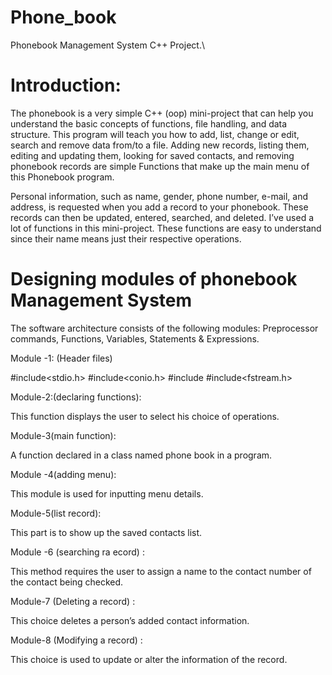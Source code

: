 # Phone_book

Phonebook Management System C++ Project.\
# Introduction:

The phonebook is a very simple C++ (oop) mini-project that can help you understand the basic concepts of functions, file handling, and data structure. This program will teach you how to add, list, change or edit, search and remove data from/to a file. Adding new records, listing them, editing and updating them, looking for saved contacts, and removing phonebook records are simple Functions that make up the main menu of this Phonebook program.

Personal information, such as name, gender, phone number, e-mail, and address, is requested when you add a record to your phonebook. These records can then be updated, entered, searched, and deleted. I’ve used a lot of functions in this mini-project. These functions are easy to understand since their name means just their respective operations.

# Designing modules of phonebook Management System

The software architecture consists of the following modules: Preprocessor commands, Functions, Variables, Statements & Expressions.

Module -1: (Header files)

#include<stdio.h>
#include<conio.h>
#include<iostream>
#include<fstream.h>


Module-2:(declaring functions):

This function displays the user to select his choice of operations.


Module-3(main function):

A function declared in a class named phone book in a program.


Module -4(adding menu):

This module is used for inputting menu details.


Module-5(list record):

This part is to show up the saved contacts list.


Module -6 (searching ra ecord) :

This method requires the user to assign a name to the contact number of the contact being checked.


Module-7 (Deleting a record) :

This choice deletes a person’s added contact information.


Module-8 (Modifying a record) :

This choice is used to update or alter the information of the record.
